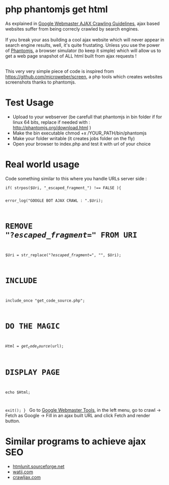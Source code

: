 <h1>php phantomjs get html</h1>
As explained in <a href="https://developers.google.com/webmasters/ajax-crawling/docs/html-snapshot" target="_blank">Google Webmaster AJAX Crawling Guidelines</a>, ajax based websites suffer from being correcly crawled by search engines.<br><br>
If you break your ass building a cool ajax website which will never appear in search engine results, well, it's quite frustating. Unless you use the power of <a href="http://phantomjs.org/" target="_blank">Phantomjs</a>, a browser simulator (to keep it simple) which will allow us to get a web page snapshot of ALL html built from ajax requests !<br><br>

This very very simple piece of code is inspired from <a href="https://github.com/microweber/screen" target="_blank">https://github.com/microweber/screen</a>, a php tools which creates websites screenshots thanks to phantomjs.<br>

<h1>Test Usage</h1>
<ul>
    <li>Upload to your webserver (be carefull that phantomjs in bin folder if for linux 64 bits, replace if needed with : <a href="http://phantomjs.org/download.html" target="_blank">http://phantomjs.org/download.html</a> )</li>
    <li>Make the bin executable chmod +x /YOUR_PATH/bin/phantomjs</li>
    <li>Make your folder writable (it creates jobs folder on the fly)</li>
    <li>Open your browser to index.php and test it with url of your choice</li>
</ul>

<h1>Real world usage</h1>
Code something similar to this where you handle URLs server side :<br>
<code>
if( strpos($Uri, "_escaped_fragment_") !== FALSE ){

error_log("GOOGLE BOT AJAX CRAWL : ".$Uri);

# REMOVE "?_escaped_fragment_=" FROM URI
$Uri = str_replace("?_escaped_fragment_=", "", $Uri);

# INCLUDE 
include_once "get_code_source.php";

# DO THE MAGIC
$Html = get_code_source($url);

# DISPLAY PAGE 
echo $Html;

exit();
}
</code>
Go to <a href="https://www.google.com/webmasters/tools/home" target="_blank">Google Webmaster Tools</a>, in the left menu, go to crawl -> Fetch as Google -> Fill in an ajax built URL and click Fetch and render button.

<h1>Similar programs to achieve ajax SEO</h1>
<ul>
    <li><a href="http://htmlunit.sourceforge.net" target="_blank">htmlunit.sourceforge.net</a></li>
    <li><a href="http://watij.com" target="_blank">watij.com</a></li>
    <li><a href="http://crawljax.com" target="_blank">crawljax.com</a></li>
</ul>